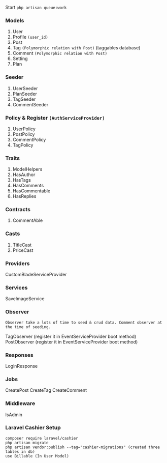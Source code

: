 <!-- alt+m  for snippets -->

Start `php artisan queue:work`

### Models

1. User
1. Profile `(user_id)`
1. Post
1. Tag `(Polymorphic relation with Post)` (taggables database)
1. Comment `(Polymorphic relation with Post)`
1. Setting
1. Plan

### Seeder

1. UserSeeder
1. PlanSeeder
1. TagSeeder
1. CommentSeeder

### Policy & Register `(AuthServiceProvider)`

1. UserPolicy
1. PostPolicy
1. CommentPolicy
1. TagPolicy

### Traits

1. ModelHelpers
1. HasAuthor
1. HasTags
1. HasComments
1. HasCommentable
1. HasReplies

### Contracts

1. CommentAble

### Casts

1. TitleCast
1. PriceCast

### Providers

CustomBladeServiceProvider
### Services

SaveImageService

### Observer 
`Observer take a lots of time to seed & crud data. Comment observer at the time of seeding.`

TagObserver (register it in EventServiceProvider boot method)
PostObserver (register it in EventServiceProvider boot method)

### Responses

LoginResponse

### Jobs
CreatePost
CreateTag
CreateComment

### Middleware

IsAdmin

### Laravel Cashier Setup

```
composer require laravel/cashier
php artisan migrate
php artisan vendor:publish --tag="cashier-migrations" (created three tables in db)
use Billable (In User Model)
```
